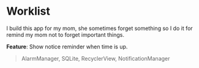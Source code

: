 # Worklist

I build this app for my mom, she sometimes forget something so I do it for remind my mom not to forget important things.

**Feature**: Show notice reminder when time is up.

> AlarmManager, SQLite, RecyclerView, NotificationManager

